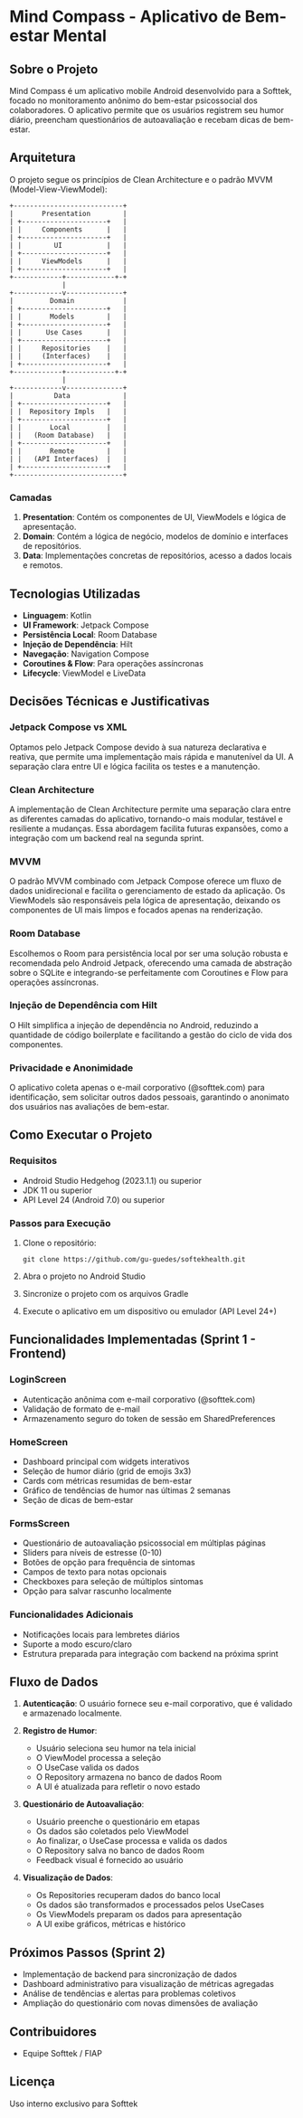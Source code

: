 # Mind Compass - Aplicativo de Bem-estar Mental

## Sobre o Projeto

Mind Compass é um aplicativo mobile Android desenvolvido para a Softtek, focado no monitoramento anônimo do bem-estar psicossocial dos colaboradores. O aplicativo permite que os usuários registrem seu humor diário, preencham questionários de autoavaliação e recebam dicas de bem-estar.

## Arquitetura

O projeto segue os princípios de Clean Architecture e o padrão MVVM (Model-View-ViewModel):

```
+---------------------------+
|       Presentation        |
| +---------------------+   |
| |     Components      |   |
| +---------------------+   |
| |        UI           |   |
| +---------------------+   |
| |     ViewModels      |   |
| +---------------------+   |
+------------+------------+-+
             |
+------------v--------------+
|         Domain            |
| +---------------------+   |
| |       Models        |   |
| +---------------------+   |
| |      Use Cases      |   |
| +---------------------+   |
| |     Repositories    |   |
| |     (Interfaces)    |   |
| +---------------------+   |
+------------+------------+-+
             |
+------------v--------------+
|          Data             |
| +---------------------+   |
| |  Repository Impls   |   |
| +---------------------+   |
| |       Local         |   |
| |   (Room Database)   |   |
| +---------------------+   |
| |       Remote        |   |
| |   (API Interfaces)  |   |
| +---------------------+   |
+---------------------------+
```

### Camadas

1. **Presentation**: Contém os componentes de UI, ViewModels e lógica de apresentação.
2. **Domain**: Contém a lógica de negócio, modelos de domínio e interfaces de repositórios.
3. **Data**: Implementações concretas de repositórios, acesso a dados locais e remotos.

## Tecnologias Utilizadas

- **Linguagem**: Kotlin
- **UI Framework**: Jetpack Compose
- **Persistência Local**: Room Database
- **Injeção de Dependência**: Hilt
- **Navegação**: Navigation Compose
- **Coroutines & Flow**: Para operações assíncronas
- **Lifecycle**: ViewModel e LiveData

## Decisões Técnicas e Justificativas

### Jetpack Compose vs XML
Optamos pelo Jetpack Compose devido à sua natureza declarativa e reativa, que permite uma implementação mais rápida e manutenível da UI. A separação clara entre UI e lógica facilita os testes e a manutenção.

### Clean Architecture
A implementação de Clean Architecture permite uma separação clara entre as diferentes camadas do aplicativo, tornando-o mais modular, testável e resiliente a mudanças. Essa abordagem facilita futuras expansões, como a integração com um backend real na segunda sprint.

### MVVM
O padrão MVVM combinado com Jetpack Compose oferece um fluxo de dados unidirecional e facilita o gerenciamento de estado da aplicação. Os ViewModels são responsáveis pela lógica de apresentação, deixando os componentes de UI mais limpos e focados apenas na renderização.

### Room Database
Escolhemos o Room para persistência local por ser uma solução robusta e recomendada pelo Android Jetpack, oferecendo uma camada de abstração sobre o SQLite e integrando-se perfeitamente com Coroutines e Flow para operações assíncronas.

### Injeção de Dependência com Hilt
O Hilt simplifica a injeção de dependência no Android, reduzindo a quantidade de código boilerplate e facilitando a gestão do ciclo de vida dos componentes.

### Privacidade e Anonimidade
O aplicativo coleta apenas o e-mail corporativo (@softtek.com) para identificação, sem solicitar outros dados pessoais, garantindo o anonimato dos usuários nas avaliações de bem-estar.

## Como Executar o Projeto

### Requisitos
- Android Studio Hedgehog (2023.1.1) ou superior
- JDK 11 ou superior
- API Level 24 (Android 7.0) ou superior

### Passos para Execução

1. Clone o repositório:
   ```
   git clone https://github.com/gu-guedes/softekhealth.git
   ```

2. Abra o projeto no Android Studio

3. Sincronize o projeto com os arquivos Gradle

4. Execute o aplicativo em um dispositivo ou emulador (API Level 24+)

## Funcionalidades Implementadas (Sprint 1 - Frontend)

### LoginScreen
- Autenticação anônima com e-mail corporativo (@softtek.com)
- Validação de formato de e-mail
- Armazenamento seguro do token de sessão em SharedPreferences

### HomeScreen
- Dashboard principal com widgets interativos
- Seleção de humor diário (grid de emojis 3x3)
- Cards com métricas resumidas de bem-estar
- Gráfico de tendências de humor nas últimas 2 semanas
- Seção de dicas de bem-estar

### FormsScreen
- Questionário de autoavaliação psicossocial em múltiplas páginas
- Sliders para níveis de estresse (0-10)
- Botões de opção para frequência de sintomas
- Campos de texto para notas opcionais
- Checkboxes para seleção de múltiplos sintomas
- Opção para salvar rascunho localmente

### Funcionalidades Adicionais
- Notificações locais para lembretes diários
- Suporte a modo escuro/claro
- Estrutura preparada para integração com backend na próxima sprint

## Fluxo de Dados

1. **Autenticação**: O usuário fornece seu e-mail corporativo, que é validado e armazenado localmente.

2. **Registro de Humor**:
   - Usuário seleciona seu humor na tela inicial
   - O ViewModel processa a seleção
   - O UseCase valida os dados
   - O Repository armazena no banco de dados Room
   - A UI é atualizada para refletir o novo estado

3. **Questionário de Autoavaliação**:
   - Usuário preenche o questionário em etapas
   - Os dados são coletados pelo ViewModel
   - Ao finalizar, o UseCase processa e valida os dados
   - O Repository salva no banco de dados Room
   - Feedback visual é fornecido ao usuário

4. **Visualização de Dados**:
   - Os Repositories recuperam dados do banco local
   - Os dados são transformados e processados pelos UseCases
   - Os ViewModels preparam os dados para apresentação
   - A UI exibe gráficos, métricas e histórico

## Próximos Passos (Sprint 2)

- Implementação de backend para sincronização de dados
- Dashboard administrativo para visualização de métricas agregadas
- Análise de tendências e alertas para problemas coletivos
- Ampliação do questionário com novas dimensões de avaliação

## Contribuidores

- Equipe Softtek / FIAP

## Licença

Uso interno exclusivo para Softtek
